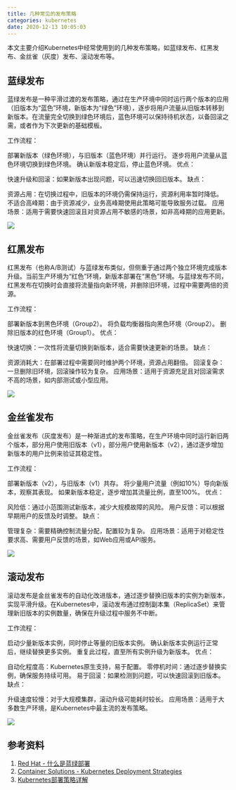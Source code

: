 ```yaml
---
title: 几种常见的发布策略
categories: kubernetes
date: 2020-12-13 10:05:03
---
```


本文主要介绍Kubernetes中经常使用到的几种发布策略，如蓝绿发布、红黑发布、金丝雀（灰度）发布、滚动发布等。

<!--more-->



## 蓝绿发布

蓝绿发布是一种平滑过渡的发布策略，通过在生产环境中同时运行两个版本的应用（旧版本为“蓝色”环境，新版本为“绿色”环境），逐步将用户流量从旧版本转移到新版本。在流量完全切换到绿色环境后，蓝色环境可以保持待机状态，以备回滚之需，或者作为下次更新的基础模板。

工作流程：

部署新版本（绿色环境），与旧版本（蓝色环境）并行运行。
逐步将用户流量从蓝色环境切换到绿色环境。
确认新版本稳定后，停止蓝色环境。
优点：

快速升级和回滚：如果新版本出现问题，可以迅速切换回旧版本。
缺点：

资源占用：在切换过程中，旧版本的环境仍需保持运行，资源利用率暂时降低。
不适合高峰期：由于资源减少，业务高峰期使用此策略可能导致服务过载。
应用场景：适用于需要快速回滚且对资源占用不敏感的场景，如非高峰期的应用更新。

![](https://weiblog-1252613377.cos.ap-chengdu.myqcloud.com/20221213010921.png)



## 红黑发布

红黑发布（也称A/B测试）与蓝绿发布类似，但侧重于通过两个独立环境完成版本升级。当前生产环境为“红色”环境，新版本部署在“黑色”环境。与蓝绿发布不同，红黑发布在切换时会直接将流量指向新环境，并删除旧环境，过程中需要两倍的资源。

工作流程：

部署新版本到黑色环境（Group2）。
将负载均衡器指向黑色环境（Group2）。
删除旧版本的红色环境（Group1）。
优点：

快速切换：一次性将流量切换到新版本，适合需要快速更新的场景。
缺点：

资源消耗大：在部署过程中需要同时维护两个环境，资源占用翻倍。
回滚复杂：一旦删除旧环境，回滚操作较为复杂。
应用场景：适用于资源充足且对回滚需求不高的场景，如内部测试或小型应用。

![](https://weiblog-1252613377.cos.ap-chengdu.myqcloud.com/20221213012144.png)



## 金丝雀发布

金丝雀发布（灰度发布）是一种渐进式的发布策略，在生产环境中同时运行新旧两个版本，部分用户使用旧版本（v1），部分用户使用新版本（v2），通过逐步增加新版本的用户比例来验证其稳定性。

工作流程：

部署新版本（v2），与旧版本（v1）共存。
将少量用户流量（例如10%）导向新版本，观察其表现。
如果新版本稳定，逐步增加其流量比例，直至100%。
优点：

风险低：通过小范围测试新版本，减少大规模故障的风险。
用户反馈：可以根据早期用户的反馈及时调整。
缺点：

管理复杂：需要精确控制流量分配，配置较为复杂。
应用场景：适用于对稳定性要求高、需要用户反馈的场景，如Web应用或API服务。

![](https://weiblog-1252613377.cos.ap-chengdu.myqcloud.com/20221213012102.png)



## 滚动发布

滚动发布是金丝雀发布的自动化改进版本，通过逐步替换旧版本的实例为新版本，实现平滑升级。在Kubernetes中，滚动发布通过控制副本集（ReplicaSet）来管理新旧版本的实例数量，确保在升级过程中服务不中断。

工作流程：

启动少量新版本实例，同时停止等量的旧版本实例。
确认新版本实例运行正常后，继续替换更多实例。
重复此过程，直至所有实例升级为新版本。
优点：

自动化程度高：Kubernetes原生支持，易于配置。
零停机时间：通过逐步替换实例，确保服务持续可用。
易于回滚：如果检测到问题，可以快速回滚到旧版本。
缺点：

升级速度较慢：对于大规模集群，滚动升级可能耗时较长。
应用场景：适用于大多数生产环境，是Kubernetes中最主流的发布策略。

![](https://weiblog-1252613377.cos.ap-chengdu.myqcloud.com/20221213012220.png)





## 参考资料

1. [Red Hat - 什么是蓝绿部署](https://www.redhat.com/zh/topics/devops/what-is-blue-green-deployment)
2. [Container Solutions - Kubernetes Deployment Strategies](https://blog.container-solutions.com/kubernetes-deployment-strategies)
3. [Kubernetes部署策略详解](https://www.cnblogs.com/hunternet/p/14306105.html)
